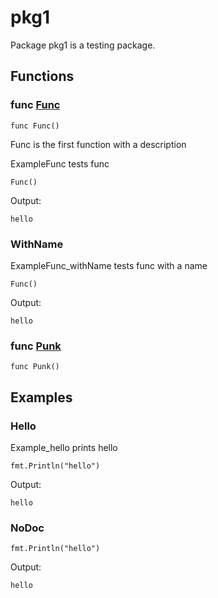 # pkg1

Package pkg1 is a testing package.

## Functions

### func [Func](/pkg.go#L7)

`func Func()`

Func is the first function with a description

ExampleFunc tests func

```golang
Func()
```

 Output:

```
hello

```

### WithName

ExampleFunc_withName tests func with a name

```golang
Func()
```

 Output:

```
hello

```

### func [Punk](/pkg.go#L11)

`func Punk()`

## Examples

### Hello

Example_hello prints hello

```golang
fmt.Println("hello")
```

 Output:

```
hello

```

### NoDoc

```golang
fmt.Println("hello")
```

 Output:

```
hello

```
